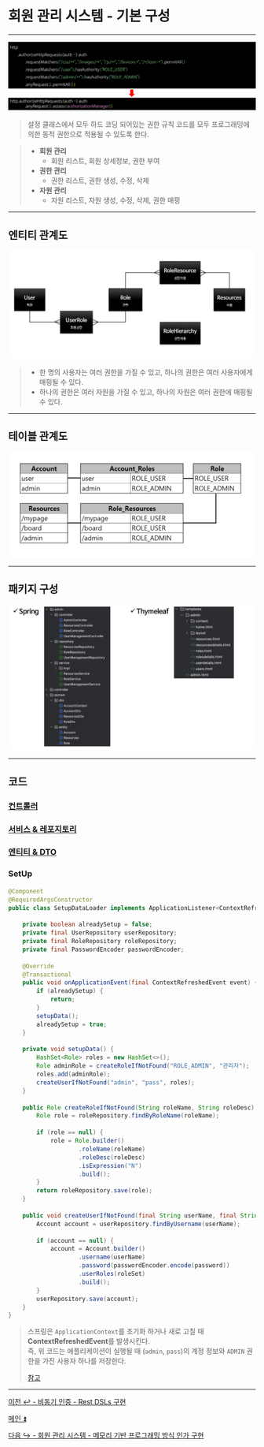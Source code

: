 # 회원 관리 시스템 - 기본 구성

---

![img.png](image/img.png)

> 설정 클래스에서 모두 하드 코딩 되어있는 권한 규칙 코드를 모두 프로그래밍에 의한 동적 권한으로 적용될 수 있도록 한다.

> - **회원 관리**
>   - 회원 리스트, 회원 상세정보, 권한 부여
> - **권한 관리**
>   - 권한 리스트, 권한 생성, 수정, 삭제
> - **자원 관리**
>   - 자원 리스트, 자원 생성, 수정, 삭제, 권한 매핑

---

## 엔티티 관계도

![img_1.png](image/img_1.png)

> - 한 명의 사용자는 여러 권한을 가질 수 있고, 하나의 권한은 여러 사용자에게 매핑될 수 있다.
> - 하나의 권한은 여러 자원을 가질 수 있고, 하나의 자원은 여러 권한에 매핑될 수 있다.

---

## 테이블 관계도

![img_2.png](image/img_2.png)

---

## 패키지 구성

![img_3.png](image/img_3.png)

---

## 코드

### [컨트롤러](https://github.com/genesis12345678/TIL/blob/main/Spring/security/Projects/%ED%9A%8C%EC%9B%90_%EA%B4%80%EB%A6%AC_%EC%8B%9C%EC%8A%A4%ED%85%9C/%EA%B8%B0%EB%B3%B8%EA%B5%AC%EC%84%B1/code/Controller.md)
### [서비스 & 레포지토리](https://github.com/genesis12345678/TIL/blob/main/Spring/security/Projects/%ED%9A%8C%EC%9B%90_%EA%B4%80%EB%A6%AC_%EC%8B%9C%EC%8A%A4%ED%85%9C/%EA%B8%B0%EB%B3%B8%EA%B5%AC%EC%84%B1/code/Service.md)
### [엔티티 & DTO](https://github.com/genesis12345678/TIL/blob/main/Spring/security/Projects/%ED%9A%8C%EC%9B%90_%EA%B4%80%EB%A6%AC_%EC%8B%9C%EC%8A%A4%ED%85%9C/%EA%B8%B0%EB%B3%B8%EA%B5%AC%EC%84%B1/code/Entity.md)
### SetUp
```java
@Component
@RequiredArgsConstructor
public class SetupDataLoader implements ApplicationListener<ContextRefreshedEvent> {

    private boolean alreadySetup = false;
    private final UserRepository userRepository;
    private final RoleRepository roleRepository;
    private final PasswordEncoder passwordEncoder;

    @Override
    @Transactional
    public void onApplicationEvent(final ContextRefreshedEvent event) {
        if (alreadySetup) {
            return;
        }
        setupData();
        alreadySetup = true;
    }

    private void setupData() {
        HashSet<Role> roles = new HashSet<>();
        Role adminRole = createRoleIfNotFound("ROLE_ADMIN", "관리자");
        roles.add(adminRole);
        createUserIfNotFound("admin", "pass", roles);
    }

    public Role createRoleIfNotFound(String roleName, String roleDesc) {
        Role role = roleRepository.findByRoleName(roleName);

        if (role == null) {
            role = Role.builder()
                    .roleName(roleName)
                    .roleDesc(roleDesc)
                    .isExpression("N")
                    .build();
        }
        return roleRepository.save(role);
    }

    public void createUserIfNotFound(final String userName, final String password, Set<Role> roleSet) {
        Account account = userRepository.findByUsername(userName);

        if (account == null) {
            account = Account.builder()
                    .username(userName)
                    .password(passwordEncoder.encode(password))
                    .userRoles(roleSet)
                    .build();
        }
        userRepository.save(account);
    }
}
```
> 스프링은 `ApplicationContext`를 초기화 하거나 새로 고칠 때 **ContextRefreshedEvent**를 발생시킨다.<br>
> 즉, 위 코드는 애플리케이션이 실행될 때 (`admin`, `pass`)의 계정 정보와 `ADMIN` 권한을 가진 사용자 하나를 저장한다.
> 
> [참고](https://eblo.tistory.com/165)

---

[이전 ↩️ - 비동기 인증 - Rest DSLs 구현](https://github.com/genesis12345678/TIL/blob/main/Spring/security/Projects/%EB%B9%84%EB%8F%99%EA%B8%B0_%EC%9D%B8%EC%A6%9D/DSLs/Main.md)

[메인 ⏫](https://github.com/genesis12345678/TIL/blob/main/Spring/security/main.md)

[다음 ↪️ - 회원 관리 시스템 - 메모리 기반 프로그래밍 방식 인가 구현]()